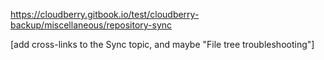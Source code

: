https://cloudberry.gitbook.io/test/cloudberry-backup/miscellaneous/repository-sync

\[add cross-links to the Sync topic, and maybe "File tree troubleshooting"\]





